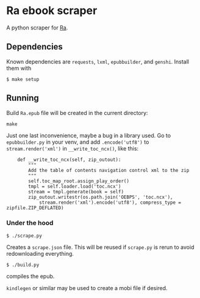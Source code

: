 # Ra ebook scraper

A python scraper for [Ra](http://qntm.org/ra).

## Dependencies

Known dependencies are `requests`, `lxml`, `epubbuilder`, and `genshi`.
Install them with

```
$ make setup
```

## Running

Build `Ra.epub` file will be created in the current directory:
```
make
```

Just one last inconvenience, maybe a bug in a library used. Go to `epubbuilder.py` in your venv, and add 
`.encode('utf8')` to `stream.render('xml')` in `__write_toc_ncx()`, like this:

```
    def __write_toc_ncx(self, zip_outout):
        """
        Add the table of contents navigation control xml to the zip
        """
        self.toc_map_root.assign_play_order()
        tmpl = self.loader.load('toc.ncx')
        stream = tmpl.generate(book = self)
        zip_outout.writestr(os.path.join('OEBPS', 'toc.ncx'), 
            stream.render('xml').encode('utf8'), compress_type = zipfile.ZIP_DEFLATED)
```

### Under the hood

```
$ ./scrape.py
```

Creates a `scrape.json` file.
This will be reused if `scrape.py` is rerun to avoid redownloading everything.

```
$ ./build.py
```

compiles the epub.

`kindlegen` or similar may be used to create a mobi file if desired.
